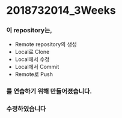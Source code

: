 # 2018732014_3Weeks

### 이 repository는,  
* Remote repository의 생성
* Local로 Clone
* Local에서 수정
* Local에서 Commit
* Remote로 Push
### 를 연습하기 위해 만들어졌습니다. 

### 수정하였습니다
